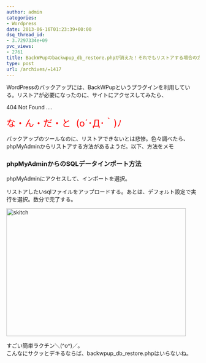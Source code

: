 ```yaml
---
author: admin
categories:
- Wordpress
date: 2013-06-16T01:23:39+00:00
dsq_thread_id:
- 3.7297334e+09
pvc_views:
- 2761
title: BackWPupのbackwpup_db_restore.phpが消えた！それでもリストアする場合の方法メモ
type: post
url: /archives/=1417
---
```


WordPressのバックアップには、BackWPupというプラグインを利用している。リストアが必要になったのに、サイトにアクセスしてみたら、

404 Not Found &#8230;.

<font color="#ff0000" size="5">な・ん・だ・と&#160; (o´･Д･｀)ﾉ </font>

バックアップのツールなのに、リストアできないとは悲惨。色々調べたら、phpMyAdminからリストアする方法があるようだ。以下、方法をメモ

### phpMyAdminからのSQLデータインポート方法

<p align="left">
  phpMyAdminにアクセスして、インポートを選択。
</p>

<p align="left">
  リストアしたいsqlファイルをアップロードする。あとは、デフォルト設定で実行を選択。数分で完了する。
</p>

<p align="left">
  <a href="https://futurismo.biz/wp-content/uploads/skitch5.png"><img title="skitch" style="border-left-width: 0px; border-right-width: 0px; background-image: none; border-bottom-width: 0px; padding-top: 0px; padding-left: 0px; display: inline; padding-right: 0px; border-top-width: 0px" border="0" alt="skitch" src="https://futurismo.biz/wp-content/uploads/skitch_thumb2.png" width="468" height="333" /></a>
</p>

<p align="left">
  すごい簡単ラクチン＼(^o^)／。 <br />こんなにサクッとデキるならば、backwpup_db_restore.phpはいらないね。
</p>